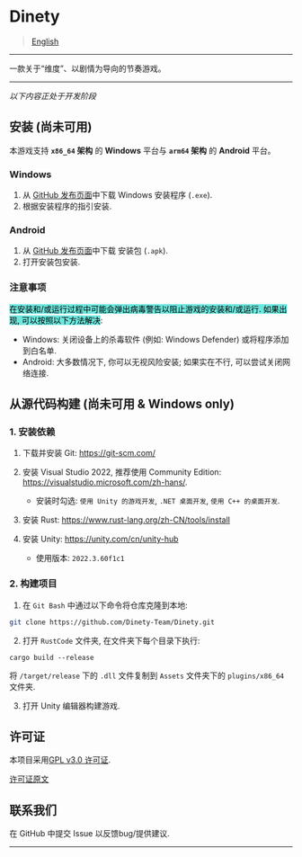 # Dinety 
> [English](./README.md)
---

一款关于“维度”、以剧情为导向的节奏游戏。

---

*以下内容正处于开发阶段*

## 安装 (尚未可用)

本游戏支持 **`x86_64` 架构** 的 **Windows** 平台与 **`arm64` 架构** 的 **Android** 平台。

### Windows

1. 从 [GitHub 发布页面](https://github.com/Dinety-Team/Dinety/releases/)中下载 Windows 安装程序 (`.exe`).
2. 根据安装程序的指引安装.

### Android

1. 从 [GitHub 发布页面](https://github.com/Dinety-Team/Dinety/releases/)中下载 安装包 (`.apk`).
2. 打开安装包安装.

### 注意事项

<span style="background-color: #6de6dd; color: black;">在安装和/或运行过程中可能会弹出病毒警告以阻止游戏的安装和/或运行. 如果出现, 可以按照以下方法解决</span>: 
- Windows: 关闭设备上的杀毒软件 (例如: Windows Defender) 或将程序添加到白名单.
- Android: 大多数情况下, 你可以无视风险安装; 如果实在不行, 可以尝试关闭网络连接.

## 从源代码构建 (尚未可用 & Windows only)

### 1. 安装依赖

1. 下载并安装 Git: <https://git-scm.com/>

2. 安装 Visual Studio 2022, 推荐使用 Community Edition: <https://visualstudio.microsoft.com/zh-hans/>. 
    - 安装时勾选: `使用 Unity 的游戏开发`, `.NET 桌面开发`, `使用 C++ 的桌面开发`.

3. 安装 Rust: <https://www.rust-lang.org/zh-CN/tools/install>

4. 安装 Unity: <https://unity.com/cn/unity-hub>
    - 使用版本: `2022.3.60f1c1`

### 2. 构建项目

1. 在 `Git Bash` 中通过以下命令将仓库克隆到本地:
```bash
git clone https://github.com/Dinety-Team/Dinety.git
```
2. 打开 `RustCode` 文件夹, 在文件夹下每个目录下执行: 
```pwsh
cargo build --release
```
将 `/target/release` 下的 `.dll` 文件复制到 `Assets` 文件夹下的 `plugins/x86_64` 文件夹.

3. 打开 Unity 编辑器构建游戏.

## 许可证

本项目采用[GPL v3.0 许可证](LICENSE.md). 

[许可证原文](https://www.gnu.org/licenses/gpl-3.0.html#license-text)

## 联系我们

在 GitHub 中提交 Issue 以反馈bug/提供建议.

---


